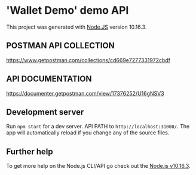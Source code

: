 # 'Wallet Demo' demo API

This project was generated with [Node.JS](https://nodejs.org/en) version 10.16.3.

## POSTMAN API COLLECTION
https://www.getpostman.com/collections/cd669e7277331972cbdf

## API DOCUMENTATION
https://documenter.getpostman.com/view/17376252/U16gNSV3

## Development server

Run `npm start` for a dev server. API PATH to `http://localhost:31000/`. The app will automatically reload if you change any of the source files.

## Further help

To get more help on the Node.js CLI/API go check out the [Node.js v10.16.3](https://nodejs.org/dist/latest-v10.x/docs/api).
